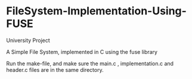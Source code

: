 # FileSystem-Implementation-Using-FUSE
University Project 

A Simple File System, implemented in C using the fuse library 


Run the make-file, and make sure the main.c , implementation.c and header.c files are in the same directory.
